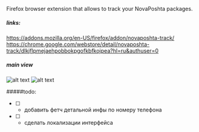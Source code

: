 Firefox browser extension that allows to track your NovaPoshta packages.
#####  links:
https://addons.mozilla.org/en-US/firefox/addon/novaposhta-track/
https://chrome.google.com/webstore/detail/novaposhta-track/dlkjflpmejaehpobbokpgofkbfkojpea?hl=ru&authuser=0
##### main view
![alt text](https://imageup.ru/img282/3632559/ss1.png)
![alt text](https://imageup.ru/img202/3632564/ss2.png)

#####todo:
- [ ] - добавить фетч детальной инфы по номеру телефона
- [ ] - сделать локализации интерфейса